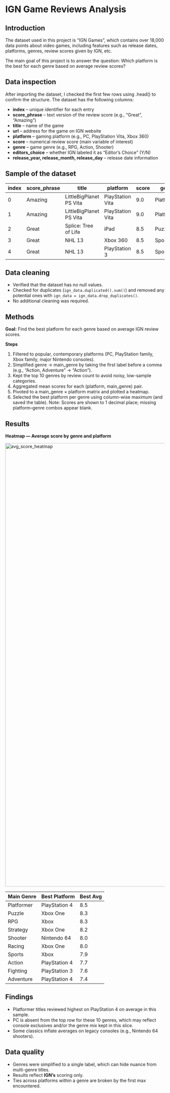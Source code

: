 # IGN Game Reviews Analysis

## Introduction
The dataset used in this project is “IGN Games”, which contains over 18,000 data points about video games, including features such as release dates, platforms, genres, review scores given by IGN, etc.

The main goal of this project is to answer the question:
Which platform is the best for each genre based on average review scores?

## Data inspection
After importing the dataset, I checked the first few rows using .head() to confirm the structure. The dataset has the following columns:

- **index** – unique identifier for each entry  
- **score_phrase** – text version of the review score (e.g., “Great”, “Amazing”)  
- **title** – name of the game  
- **url** – address for the game on IGN website  
- **platform** – gaming platform (e.g., PC, PlayStation Vita, Xbox 360)  
- **score** – numerical review score (main variable of interest)  
- **genre** – game genre (e.g., RPG, Action, Shooter)  
- **editors_choice** – whether IGN labeled it as “Editor’s Choice” (Y/N)  
- **release_year, release_month, release_day** – release date information

## Sample of the dataset

| index | score_phrase | title                   | platform        | score | genre      | editors_choice | release_year |
|-------|--------------|-------------------------|-----------------|-------|------------|----------------|--------------|
| 0     | Amazing      | LittleBigPlanet PS Vita | PlayStation Vita| 9.0   | Platformer | Y              | 2012         |
| 1     | Amazing      | LittleBigPlanet PS Vita | PlayStation Vita| 9.0   | Platformer | Y              | 2012         |
| 2     | Great        | Splice: Tree of Life    | iPad            | 8.5   | Puzzle     | N              | 2012         |
| 3     | Great        | NHL 13                  | Xbox 360        | 8.5   | Sports     | N              | 2012         |
| 4     | Great        | NHL 13                  | PlayStation 3   | 8.5   | Sports     | N              | 2012         |

## Data cleaning
- Verified that the dataset has no null values.
- Checked for duplicates (`ign_data.duplicated().sum()`) and removed any potential ones with `ign_data = ign_data.drop_duplicates()`.
- No additional cleaning was required.

## Methods
**Goal:** Find the best platform for each genre based on average IGN review scores.

**Steps**
1) Filtered to popular, contemporary platforms (PC, PlayStation family, Xbox family, major Nintendo consoles).
2) Simplified genre -> main_genre by taking the first label before a comma (e.g., “Action, Adventure” -> “Action”).
3) Kept the top 10 genres by review count to avoid noisy, low-sample categories.
4) Aggregated mean scores for each (platform, main_genre) pair.
5) Pivoted to a main_genre × platform matrix and plotted a heatmap.
6) Selected the best platform per genre using column-wise maximum (and saved the table).
   Note: Scores are shown to 1 decimal place; missing platform–genre combos appear blank.

## Results
**Heatmap — Average score by genre and platform**

<img width="2207" height="1402" alt="avg_score_heatmap" src="https://github.com/user-attachments/assets/ab97013a-4a5d-4859-9f62-5a3239d4c1e9" />

| Main Genre | Best Platform | Best Avg |
|------------|---------------|----------|
|Platformer  |PlayStation 4  | 8.5      |
|Puzzle      |Xbox One       | 8.3      |
|RPG         |Xbox           | 8.3      |
|Strategy    |Xbox One       | 8.2      |
|Shooter     |Nintendo 64    | 8.0      |
|Racing      |Xbox One       | 8.0      |
|Sports      |Xbox           | 7.9      |
|Action      |PlayStation 4  | 7.7      |
|Fighting    |PlayStation 3  | 7.6      |
|Adventure   |PlayStation 4  | 7.4      |

## Findings
- Platformer titles reviewed highest on PlayStation 4 on average in this sample.
- PC is absent from the top row for these 10 genres, which may reflect console exclusives and/or the genre mix kept in this slice.
- Some classics inflate averages on legacy consoles (e.g., Nintendo 64 shooters).

## Data quality
- Genres were simplified to a single label, which can hide nuance from multi-genre titles.
- Results reflect **IGN’s** scoring only.
- Ties across platforms within a genre are broken by the first max encountered.
